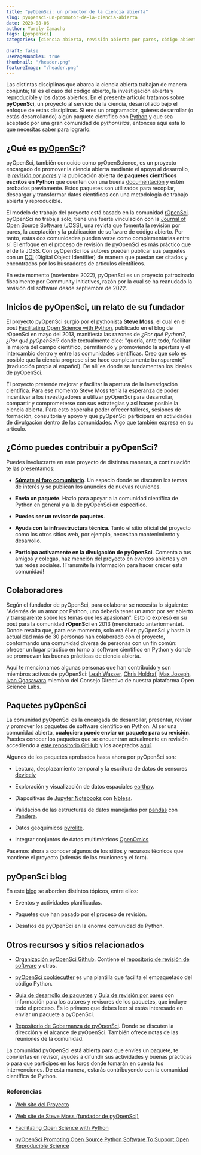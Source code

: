 ```yaml
---
title: "pyOpenSci: un promotor de la ciencia abierta"
slug: pyopensci-un-promotor-de-la-ciencia-abierta
date: 2020-08-06
author: Yurely Camacho
tags: [pyopensci]
categories: [ciencia abierta, revisión abierta por pares, código abierto, Python]
 
draft: false
usePageBundles: true
thumbnail: "/header.png"
featureImage: "/header.png"
---
```



<!-- # pyOpenSci: un promotor de la ciencia abierta -->
<!-- **Por Yurely Camacho** -->



Las distintas disciplinas que abarca la ciencia abierta trabajan de
manera conjunta; tal es el caso del código abierto, la investigación
abierta y reproducible y los datos abiertos. En el presente artículo
tratamos sobre **pyOpenSci**, un proyecto al servicio de la ciencia,
desarrollado bajo el enfoque de estas disciplinas. Si eres un
programador, quieres desarrollar (o estás desarrollando) algún paquete
científico con
[Python](https://opensciencelabs.org/blog/razones-para-usar-python-en-tu-proximo-proyecto-de-investigacion/)
y que sea aceptado por una gran comunidad de *pythonistas*, entonces
aquí está lo que necesitas saber para lograrlo.

<!-- TEASER_END -->

## ¿Qué es [pyOpenSci](https://www.pyopensci.org/)?

pyOpenSci, también conocido como pyOpenScience, es un proyecto encargado
de promover la ciencia abierta mediante el apoyo al desarrollo, la
[*revisión por
pares*](https://es.wikipedia.org/wiki/Revisi%C3%B3n_por_pares) y la
publicación abierta de **paquetes científicos escritos en Python** que
cuenten con una buena
[documentación](https://opensciencelabs.org/blog/como-documentar-tu-proyecto-de-ciencia-abierta/)
y estén probados previamente. Estos paquetes son utilizados para
recopilar, descargar y transformar datos científicos con una metodología
de trabajo abierta y reproducible.

El modelo de trabajo del proyecto está basado en la comunidad
[rOpenSci](https://ropensci.org/). pyOpenSci no trabaja solo, tiene una
fuerte vinculación con la [Journal of Open Source Software
(JOSS)](https://joss.theoj.org/), una revista que fomenta la revisión
por pares, la aceptación y la publicación de software de código abierto.
Por tanto, estas dos comunidades pueden verse como complementarias entre
sí. El enfoque en el proceso de revisión de pyOpenSci es más práctico
que el de la JOSS. Con pyOpenSci los autores pueden publicar sus
paquetes con un [DOI](https://www.doi.org/) (Digital Object Identifier)
de manera que puedan ser citados y encontrados por los buscadores de
artículos científicos.

En este momento (noviembre 2022), pyOpenSci es un proyecto patrocinado
fiscalmente por Community Initiatives, razón por la cual se ha reanudado
la revisión del software desde septiembre de 2022.

## Inicios de pyOpenSci, un relato de su fundador

El proyecto pyOpenSci surgió por el pythonista [**Steve
Moss**](https://about.me/gawbul), el cual en el post [Facilitating Open
Science with Python](https://ropensci.org/blog/2013/05/16/pyopensci/),
publicado en el blog de rOpenSci en mayo del 2013, manifiesta las
razones de *¿Por qué Python?*, *¿Por qué pyOpenSci?* donde textualmente
dice: "quería, ante todo, facilitar la mejora del campo científico,
permitiendo y promoviendo la apertura y el intercambio dentro y entre
las comunidades científicas. Creo que solo es posible que la ciencia
progrese si se hace completamente transparente" (traducción propia al
español). De allí es donde se fundamentan los ideales de pyOpenSci.

El proyecto pretende mejorar y facilitar la apertura de la investigación
científica. Para ese momento Steve Moss tenía la esperanza de poder
incentivar a los investigadores a utilizar pyOpenSci para desarrollar,
compartir y comprometerse con sus estrategias y así hacer posible la
ciencia abierta. Para esto esperaba poder ofrecer talleres, sesiones de
formación, consultoría y apoyo y que pyOpenSci participara en
actividades de divulgación dentro de las comunidades. Algo que también
expresa en su artículo.

## ¿Cómo puedes contribuir a pyOpenSci?

Puedes involucrarte en este proyecto de distintas maneras, a
continuación te las presentamos:

- [**Súmate al foro comunitario**](https://pyopensci.discourse.group/).
  Un espacio donde se discuten los temas de interés y se publican los
  anuncios de nuevas reuniones.

- **Envía un paquete**. Hazlo para apoyar a la comunidad científica de
  Python en general y a la de pyOpenSci en específico.

- **Puedes ser un revisor de paquetes**.

- **Ayuda con la infraestructura técnica**. Tanto el sitio oficial del
  proyecto como los otros sitios web, por ejemplo, necesitan
  mantenimiento y desarrollo.

- **Participa activamente en la divulgación de pyOpenSci**. Comenta a
  tus amigos y colegas, haz mención del proyecto en eventos abiertos y
  en tus redes sociales. !Transmite la información para hacer crecer
  esta comunidad!

## Colaboradores

Según el fundador de pyOpenSci, para colaborar se necesita lo siguiente:
"Además de un amor por Python, uno debería tener un amor por ser abierto
y transparente sobre los temas que les apasionan". Esto lo expresó en su
post para la comunidad **rOpenSci** en 2013 (mencionado anteriormente).
Donde resalta que, para ese momento, solo era él en pyOpenSci y hasta la
actualidad más de 30 personas han colaborado con el proyecto,
conformando una comunidad diversa de personas con un fin común: ofrecer
un lugar práctico en torno al software científico en Python y donde se
promuevan las buenas prácticas de ciencia abierta.

Aquí te mencionamos algunas personas que han contribuido y son miembros
activos de pyOpenSci: [Leah Wasser](https://github.com/lwasser), [Chris
Holdraf](https://github.com/choldgraf), [Max
Joseph](https://github.com/mbjoseph), [Ivan
Ogasawara](https://github.com/xmnlab) miembro del Consejo Directivo de
nuestra plataforma Open Science Labs.

## Paquetes pyOpenSci

La comunidad pyOpenSci es la encargada de desarrollar, presentar,
revisar y promover los paquetes de software científico en Python. Al ser
una comunidad abierta, **cualquiera puede enviar un paquete para su
revisión**. Puedes conocer los paquetes que se encuentran actualmente en
revisión accediendo a [este repositorio
GitHub](https://github.com/pyOpenSci/software-review/issues) y los
aceptados [aquí](https://www.pyopensci.org/python-packages/).

Algunos de los paquetes aprobados hasta ahora por pyOpenSci son:

- Lectura, desplazamiento temporal y la escritura de datos de sensores
  [devicely](https://github.com/hpi-dhc/devicely)

- Exploración y visualización de datos espaciales
  [earthpy](https://github.com/earthlab/earthpy).

- Diapositivas de [Jupyter Notebooks](
https://opensciencelabs.org/blog/ya-probado-los-cuadernos-de-jupyter-te-explicamos-que-son-y-como-te-ayudaran-en-tu-proxima-investigacion/) con
  [Nbless](https://github.com/py4ds/nbless).

- Validación de las estructuras de datos manejadas por
  [pandas](https://pandas.pydata.org/) con
  [Pandera](https://github.com/pandera-dev/pandera).

- Datos geoquímicos
  [pyrolite](https://github.com/morganjwilliams/pyrolite).

- Integrar conjuntos de datos multimétricos
  [OpenOmics](https://github.com/JonnyTran/OpenOmics)

Pasemos ahora a conocer algunos de los sitios y recursos técnicos que
mantiene el proyecto (además de las reuniones y el foro).

## pyOpenSci blog

En este [blog](https://www.pyopensci.org/blog/) se abordan distintos
tópicos, entre ellos:

- Eventos y actividades planificadas.

- Paquetes que han pasado por el proceso de revisión.

- Desafíos de pyOpenSci en la enorme comunidad de Python.

## Otros recursos y sitios relacionados

- [Organización pyOpenSci Github](https://github.com/pyOpenSci).
  Contiene el [repositorio de revisión de
  software](https://github.com/pyOpenSci/software-review) y otros.

- [pyOpenSci
  cookiecutter](https://cookiecutter-pyopensci.readthedocs.io/en/latest/)
  es una plantilla que facilita el empaquetado del código Python.

- [Guía de desarrollo de
  paquetes](https://www.pyopensci.org/python-package-guide/) y [Guía de
  revisión por pares](https://www.pyopensci.org/peer-review-guide/) con
  información para los autores y revisores de los paquetes, que incluye
  todo el proceso. Es lo primero que debes leer si estás interesado en
  enviar un paquete a pyOpenSci.

- [Repositorio de Gobernanza de
  pyOpenSci](https://github.com/pyOpenSci/governance). Donde se discuten
  la dirección y el alcance de pyOpenSci. También ofrece notas de las
  reuniones de la comunidad.

La comunidad pyOpenSci está abierta para que envíes un paquete, te
conviertas en revisor, ayudes a difundir sus actividades y buenas
prácticas o para que participes en los foros donde tomarán en cuenta tus
intervenciones. De esta manera, estarás contribuyendo con la comunidad
científica de Python.

### Referencias

- [Web site del Proyecto](https://www.pyopensci.org/)

- [Web site de Steve Moss (fundador de
  pyOpenSci)](https://about.me/gawbul)

- [Facilitating Open Science with
  Python](https://ropensci.org/blog/2013/05/16/pyopensci/)

- [pyOpenSci Promoting Open Source Python Software To Support Open
  Reproducible
  Science](https://ui.adsabs.harvard.edu/abs/2019AGUFMNS21A..13W/abstract)
